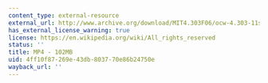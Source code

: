 ```yaml
---
content_type: external-resource
external_url: http://www.archive.org/download/MIT4.303F06/ocw-4.303-11sep2006-selichar.mp4
has_external_license_warning: true
license: https://en.wikipedia.org/wiki/All_rights_reserved
status: ''
title: MP4 - 102MB
uid: 4ff10f87-269e-43db-8037-70e86b24750e
wayback_url: ''
---
```

